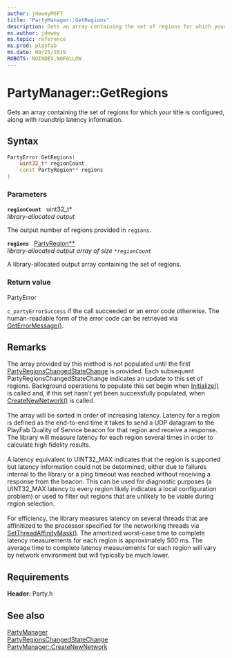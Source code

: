 ```yaml
---
author: jdeweyMSFT
title: "PartyManager::GetRegions"
description: Gets an array containing the set of regions for which your title is configured, along with roundtrip latency information.
ms.author: jdewey
ms.topic: reference
ms.prod: playfab
ms.date: 09/25/2019
ROBOTS: NOINDEX,NOFOLLOW
---
```


# PartyManager::GetRegions  

Gets an array containing the set of regions for which your title is configured, along with roundtrip latency information.  

## Syntax  
  
```cpp
PartyError GetRegions(  
    uint32_t* regionCount,  
    const PartyRegion** regions  
)  
```  
  
### Parameters  
  
**`regionCount`** &nbsp; uint32_t*  
*library-allocated output*  
  
The output number of regions provided in `regions`.  
  
**`regions`** &nbsp; [PartyRegion**](../../../structs/partyregion.md)  
*library-allocated output array of size `*regionCount`*  
  
A library-allocated output array containing the set of regions.  
  
  
### Return value  
PartyError
  
```c_partyErrorSuccess``` if the call succeeded or an error code otherwise. The human-readable form of the error code can be retrieved via [GetErrorMessage()](partymanager_geterrormessage.md).
  
## Remarks  
  
The array provided by this method is not populated until the first [PartyRegionsChangedStateChange](../../../structs/partyregionschangedstatechange.md) is provided. Each subsequent PartyRegionsChangedStateChange indicates an update to this set of regions. Background operations to populate this set begin when [Initialize()](partymanager_initialize.md) is called and, if this set hasn't yet been successfully populated, when [CreateNewNetwork()](partymanager_createnewnetwork.md) is called. <br /><br /> The array will be sorted in order of increasing latency. Latency for a region is defined as the end-to-end time it takes to send a UDP datagram to the PlayFab Quality of Service beacon for that region and receive a response. The library will measure latency for each region several times in order to calculate high fidelity results.   <br /><br /> A latency equivalent to UINT32_MAX indicates that the region is supported but latency information could not be determined, either due to failures internal to the library or a ping timeout was reached without receiving a response from the beacon. This can be used for diagnostic purposes (a UINT32_MAX latency to every region likely indicates a local configuration problem) or used to filter out regions that are unlikely to be viable during region selection.   <br /><br /> For efficiency, the library measures latency on several threads that are affinitized to the processor specified for the networking threads via [SetThreadAffinityMask()](partymanager_setthreadaffinitymask.md). The amortized worst-case time to complete latency measurements for each region is approximately 500 ms. The average time to complete latency measurements for each region will vary by network environment but will typically be much lower.
  
## Requirements  
  
**Header:** Party.h
  
## See also  
[PartyManager](../partymanager.md)  
[PartyRegionsChangedStateChange](../../../structs/partyregionschangedstatechange.md)  
[PartyManager::CreateNewNetwork](partymanager_createnewnetwork.md)
  
  
